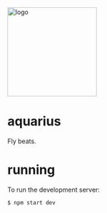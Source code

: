 <img alt='logo' src='https://vignette.wikia.nocookie.net/blackclover/images/6/64/Aquarius.png' width='200px;'>

# aquarius

Fly beats.

# running

To run the development server:

```
$ npm start dev
```
